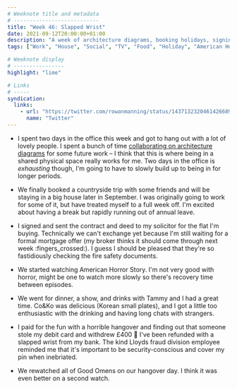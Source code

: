 ```yaml
---
# Weeknote title and metadata
# ---------------------------
title: "Week 46: Slapped Wrist"
date: 2021-09-12T20:00:00+01:00
description: "A week of architecture diagrams, booking holidays, signing contracts, a bunch of new TV, and being overenthusiastic about boozing again."
tags: ["Work", "House", "Social", "TV", "Food", "Holiday", "American Horror Story", "Good Omens"]

# Weeknote display
# ----------------
highlight: "lime"

# Links
# -----
syndication:
  links:
    - url: "https://twitter.com/rowanmanning/status/1437132320461426689"
      name: "Twitter"
---
```


  * I spent two days in the office this week and got to hang out with a lot of lovely people. I spent a bunch of time [collaborating on architecture diagrams](https://alicebartlett.co.uk/blog/weaknotes-158) for some future work – I think that this is where being in a shared physical space really works for me. Two days in the office is _exhausting_ though, I'm going to have to slowly build up to being in for longer periods.
  
  * We finally booked a countryside trip with some friends and will be staying in a big house later in September. I was originally going to work for some of it, but have treated myself to a full week off. I'm excited about having a break but rapidly running out of annual leave.

  * I signed and sent the contract and deed to my solicitor for the flat I'm buying. Technically we can't exchange yet because I'm still waiting for a formal mortgage offer (my broker thinks it should come through next week :fingers_crossed:). I guess I should be pleased that they're so fastidiously checking the fire safety documents.

  * We started watching American Horror Story. I'm not very good with horror, might be one to watch more slowly so there's recovery time between episodes.

  * We went for dinner, a show, and drinks with Tammy and I had a great time. Co&Ko was delicious (Korean small plates), and I got a little too enthusiastic with the drinking and having long chats with strangers.

  * I paid for the fun with a horrible hangover and finding out that someone stole my debit card and withdrew £400 :facepalm: I've been refunded with a slapped wrist from my bank. The kind Lloyds fraud division employee reminded me that it's important to be security-conscious and cover my pin when inebriated.

  * We rewatched all of Good Omens on our hangover day. I think it was even better on a second watch.
